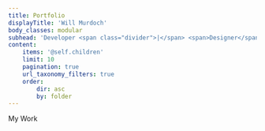```yaml
---
title: Portfolio
displayTitle: 'Will Murdoch'
body_classes: modular
subhead: 'Developer <span class="divider">|</span> <span>Designer</span> <span class="divider">|</span> Animator'
content:
    items: '@self.children'
    limit: 10
    pagination: true
    url_taxonomy_filters: true
    order:
        dir: asc
        by: folder
---
```


My Work